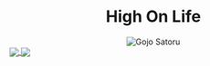 <h1 align="center">High On Life</h1>
<div style="text-align: center;">
    <img src="https://media1.tenor.com/m/I-JZtUVrKIYAAAAC/gojo-satoru-jujutsu-kaisen.gif" alt="Gojo Satoru" />
</div>
<a href="https://github.com/anuraghazra/github-readme-stats">
  <img align="center" src="https://github-readme-stats.vercel.app/api?username=aditya8242&count_private=true&show_icons=true&theme=tokyonight&rank_icon=github" />
</a>
<a href="https://github.com/anuraghazra/github-readme-stats">
  <img align="center" src="https://github-readme-stats.vercel.app/api/top-langs/?username=aditya8242&theme=tokyonight" />
</a>
